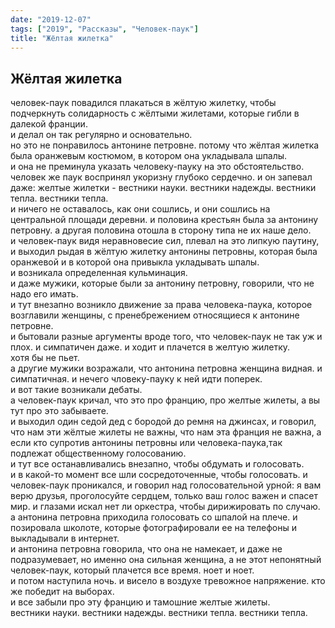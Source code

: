 ```yaml
---
date: "2019-12-07"
tags: ["2019", "Рассказы", "Человек-паук"]
title: "Жёлтая жилетка"
---
```


## Жёлтая жилетка

человек-паук повадился плакаться в жёлтую жилетку, чтобы подчеркнуть солидарность с жёлтыми жилетами, которые гибли в далекой франции.<br>
и делал он так регулярно и основательно.<br>
но это не понравилось антонине петровне. потому что жёлтая жилетка была оранжевым костюмом, в котором она укладывала шпалы.<br>
и она не преминула указать человеку-пауку на это обстоятельство.<br>
человек же паук воспринял укоризну глубоко сердечно. и он запевал даже: желтые жилетки - вестники науки. вестники надежды. вестники тепла. вестники тепла.<br>
и ничего не оставалось, как они сошлись, и они сошлись на центральной площади деревни. и половина крестьян была за антонину петровну. а другая половина отошла в сторону типа не их наше дело.<br>
и человек-паук видя неравновесие сил, плевал на это липкую паутину, и выходил рыдая в жёлтую жилетку антонины петровны, которая была оранжевой и в которой она привыкла укладывать шпалы.<br>
и возникала определенная кульминация.<br>
и даже мужики, которые были за антонину петровну, говорили, что не надо его имать.<br>
и тут внезапно возникло движение за права человека-паука, которое возглавили женщины, с пренебрежением относящиеся к антонине петровне.<br>
и бытовали разные аргументы вроде того, что человек-паук не так уж и плох. и симпатичен даже. и ходит и плачется в желтую жилетку.<br>
хотя бы не пьет.<br>
а другие мужики возражали, что антонина петровна женщина видная. и симпатичная. и нечего чловеку-пауку к ней идти поперек.<br>
и вот такие возникали дебаты.<br>
а человек-паук кричал, что это про францию, про желтые жилеты, а вы тут про это забываете.<br>
и выходил один седой дед с бородой до ремня на джинсах, и говорил, что нам эти жёлтые жилеты не важны, что нам эта франция не важна, а если кто супротив антонины петровны или человека-паука,так подлежат общественному голосованию.<br>
и тут все останавливались внезапно, чтобы обдумать и голосовать.<br>
и в какой-то момент все шли сосредоточенные, чтобы голосовать. и человек-паук проникался, и говорил над голосовательной урной: я вам верю друзья, проголосуйте сердцем, только ваш голос важен и спасет мир. и глазами искал нет ли оркестра, чтобы дирижировать по случаю.<br>
а антонина петровна приходила голосовать со шпалой на плече. и позировала школоте, которые фотографировали ее на телефоны и выкладывали в интернет.<br>
и антонина петровна говорила, что она не намекает, и даже не подразумевает, но именно она сильная женщина, а не этот непонятный человек-паук, который плачется все время. ноет и ноет.<br>
и потом наступила ночь. и висело в воздухе тревожное напряжение. кто же победит на выборах.<br>
и все забыли про эту францию и тамошние желтые жилеты.<br>
вестники науки. вестники надежды. вестники тепла. вестники тепла.<br>
